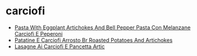 # carciofi

 * [Pasta With Eggplant Artichokes And Bell Pepper Pasta Con Melanzane Carciofi E Peperoni](../index/p/pasta-with-eggplant-artichokes-and-bell-pepper-pasta-con-melanzane-carciofi-e-peperoni-4022.json)
 * [Patatine E Carciofi Arrosto Br Roasted Potatoes And Artichokes](../index/p/patatine-e-carciofi-arrosto-br-roasted-potatoes-and-artichokes-101059.json)
 * [Lasagne Ai Carciofi E Pancetta Artic](../index/l/lasagne-ai-carciofi-e-pancetta-artic.json)

